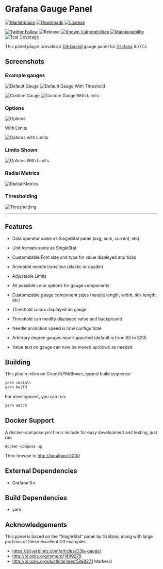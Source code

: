 # Grafana Gauge Panel

[![Marketplace](https://img.shields.io/badge/dynamic/json?logo=grafana&color=F47A20&label=marketplace&prefix=v&query=%24.items%5B%3F%28%40.slug%20%3D%3D%20%22briangann-gauge-panel%22%29%5D.version&url=https%3A%2F%2Fgrafana.com%2Fapi%2Fplugins)](https://grafana.com/grafana/plugins/briangann-gauge-panel)
[![Downloads](https://img.shields.io/badge/dynamic/json?logo=grafana&color=F47A20&label=downloads&query=%24.items%5B%3F%28%40.slug%20%3D%3D%20%22briangann-gauge-panel%22%29%5D.downloads&url=https%3A%2F%2Fgrafana.com%2Fapi%2Fplugins)](https://grafana.com/grafana/plugins/briangann-gauge-panel)
[![License](https://img.shields.io/github/license/briangann/grafana-gauge-panel)](LICENSE)

[![Twitter Follow](https://img.shields.io/twitter/follow/jepetlefeu.svg?style=social)](https://twitter.com/jepetlefeu)
![Release](https://github.com/briangann/grafana-gauge-panel/workflows/Release/badge.svg)
[![Known Vulnerabilities](https://snyk.io/test/github/briangann/grafana-gauge-panel/badge.svg)](https://snyk.io/test/github/briangann/grafana-gauge-panel)
[![Maintainability](https://api.codeclimate.com/v1/badges/1c750faa58c1f7b3c7fa/maintainability)](https://codeclimate.com/github/briangann/grafana-gauge-panel/maintainability)
[![Test Coverage](https://api.codeclimate.com/v1/badges/1c750faa58c1f7b3c7fa/test_coverage)](https://codeclimate.com/github/briangann/grafana-gauge-panel/test_coverage)

This panel plugin provides a [D3-based](https://www.d3js.org) gauge panel for [Grafana](https://www.grafana.com) 6.x/7.x

## Screenshots

### Example gauges

![Default Gauge](https://raw.githubusercontent.com/briangann/grafana-gauge-panel/main/src/screenshots/default-gauge.png)
![Default Gauge With Threshold](https://raw.githubusercontent.com/briangann/grafana-gauge-panel/main/src/screenshots/default-gauge-w-threshold.png)

![Custom Gauge](https://raw.githubusercontent.com/briangann/grafana-gauge-panel/main/src/screenshots/alt-gauge.png)
![Custom Gauge With Limits](https://raw.githubusercontent.com/briangann/grafana-gauge-panel/main/src/screenshots/alt-gauge-limits.png)

### Options

![Options](https://raw.githubusercontent.com/briangann/grafana-gauge-panel/main/src/screenshots/options.png)

With Limits

![Options with Limits](https://raw.githubusercontent.com/briangann/grafana-gauge-panel/main/src/screenshots/options-limits.png)

### Limits Shown

![Options With Limits](https://raw.githubusercontent.com/briangann/grafana-gauge-panel/main/src/screenshots/options-limits.png)

### Radial Metrics

![Radial Metrics](https://raw.githubusercontent.com/briangann/grafana-gauge-panel/main/src/screenshots/radialmetrics.png)

### Thresholding

![Thresholding](https://raw.githubusercontent.com/briangann/grafana-gauge-panel/main/src/screenshots/thresholding.png)

-------

## Features

* Data operator same as SingleStat panel (avg, sum, current, etc)
* Unit formats same as SingleStat

* Customizable Font size and type for value displayed and ticks
* Animated needle transition (elastic or quadin)
* Adjustable Limits
* All possible color options for gauge components

* Customizable gauge component sizes (needle length, width, tick length, etc)

* Threshold colors displayed on gauge
* Threshold can modify displayed value and background

* Needle animation speed is now configurable
* Arbitrary degree gauges now supported (default is from 60 to 320)
* Value text on gauge can now be moved up/down as needed

## Building

This plugin relies on Grunt/NPM/Bower, typical build sequence:

```BASH
yarn install
yarn build
```

For development, you can run:

```BASH
yarn watch
```

## Docker Support

A docker-compose.yml file is include for easy development and testing, just run

```BASH
docker-compose up
```

Then browse to <http://localhost:3000>

## External Dependencies

* Grafana 6.x

## Build Dependencies

* yarn

## Acknowledgements

This panel is based on the "SingleStat" panel by Grafana, along with large portions of these excellent D3 examples:

* <https://oliverbinns.com/articles/D3js-gauge/>
* <http://bl.ocks.org/tomerd/1499279>
* <http://bl.ocks.org/dustinlarimer/5888271> Markers!
